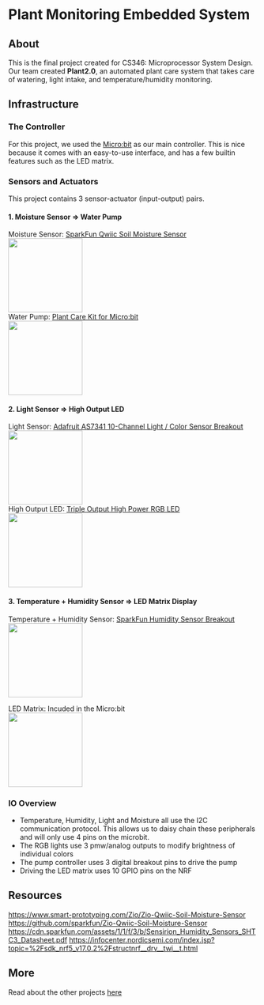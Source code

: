 # Plant Monitoring Embedded System
## About
This is the final project created for CS346: Microprocessor System Design. Our team created **Plant2.0**, an automated plant care system that takes care of watering, light intake, and temperature/humidity monitoring.

## Infrastructure
### The Controller
For this project, we used the [Micro:bit](https://microbit.org/) as our main controller. This is nice because it comes with an easy-to-use interface, and has a few builtin features such as the LED matrix.

### Sensors and Actuators
This project contains 3 sensor-actuator (input-output) pairs. 

#### 1. Moisture Sensor => Water Pump
Moisture Sensor: [SparkFun Qwiic Soil Moisture Sensor](https://www.sparkfun.com/products/17731)  
<img src="https://cdn.sparkfun.com/assets/parts/1/6/8/4/8/17731-SparkFun_Qwiic_Soil_Moisture_Sensor-01.jpg" width="150"/>  
Water Pump: [Plant Care Kit for Micro:bit](https://www.adafruit.com/product/4746)  
<img src="https://cdn-shop.adafruit.com/970x728/4746-01.jpg" width="150"/>  

#### 2. Light Sensor => High Output LED
Light Sensor: [Adafruit AS7341 10-Channel Light / Color Sensor Breakout](https://www.adafruit.com/product/4698)  
<img src="https://cdn-shop.adafruit.com/970x728/4698-10.jpg" width="150"/>  
High Output LED: [Triple Output High Power RGB LED](https://www.sparkfun.com/products/15200)  
<img src="https://cdn.sparkfun.com/assets/parts/1/3/6/2/4/15200-Triple_Output_High_Power_RGB_LED-01.jpg" width="150"/>  

#### 3. Temperature + Humidity Sensor => LED Matrix Display
Temperature + Humidity Sensor: [SparkFun Humidity Sensor Breakout](https://www.sparkfun.com/products/16467)  
<img src="https://cdn.sparkfun.com/assets/parts/1/5/3/3/0/16467-SparkFun_Humidity_Sensor_Breakout_-_SHTC3__Qwiic_-01.jpg" width="150"/>    

LED Matrix: Incuded in the Micro:bit   
<img src="https://m.media-amazon.com/images/I/61JstP7aY9L._AC_UF894,1000_QL80_.jpg" width="150"/>    


### IO Overview
- Temperature, Humidity, Light and Moisture all use the I2C communication protocol. This allows us to daisy chain these peripherals and will only use 4 pins on the microbit.
- The RGB lights use 3 pmw/analog outputs to modify brightness of individual colors
- The pump controller uses 3 digital breakout pins to drive the  pump
- Driving the LED matrix uses 10 GPIO pins on the NRF


## Resources
https://www.smart-prototyping.com/Zio/Zio-Qwiic-Soil-Moisture-Sensor
https://github.com/sparkfun/Zio-Qwiic-Soil-Moisture-Sensor
https://cdn.sparkfun.com/assets/1/1/f/3/b/Sensirion_Humidity_Sensors_SHTC3_Datasheet.pdf
https://infocenter.nordicsemi.com/index.jsp?topic=%2Fsdk_nrf5_v17.0.2%2Fstructnrf__drv__twi__t.html 

## More
Read about the other projects [here](https://www.mccormick.northwestern.edu/electrical-computer/news-events/news/articles/2022/microprocessor-system-design-students-demo-final-projects.html)
